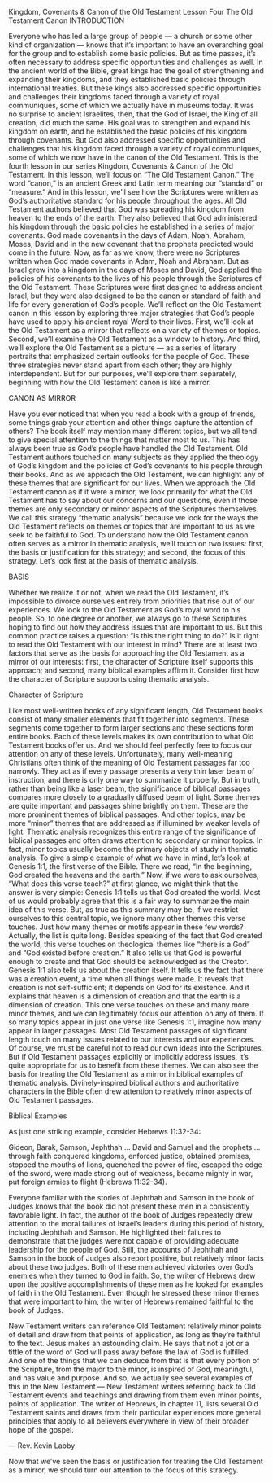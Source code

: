Kingdom, Covenants & Canon of the Old Testament
Lesson Four
The Old Testament Canon
INTRODUCTION

Everyone who has led a large group of people — a church or some other kind of organization — knows that it’s important to have an overarching goal for the group and to establish some basic policies. But as time passes, it’s often necessary to address specific opportunities and challenges as well. 
In the ancient world of the Bible, great kings had the goal of strengthening and expanding their kingdoms, and they established basic policies through international treaties. But these kings also addressed specific opportunities and challenges their kingdoms faced through a variety of royal communiques, some of which we actually have in museums today.
It was no surprise to ancient Israelites, then, that the God of Israel, the King of all creation, did much the same. His goal was to strengthen and expand his kingdom on earth, and he established the basic policies of his kingdom through covenants. But God also addressed specific opportunities and challenges that his kingdom faced through a variety of royal communiques, some of which we now have in the canon of the Old Testament. 
This is the fourth lesson in our series Kingdom, Covenants & Canon of the Old Testament. In this lesson, we’ll focus on “The Old Testament Canon.” The word “canon,” is an ancient Greek and Latin term meaning our “standard” or “measure.” And in this lesson, we’ll see how the Scriptures were written as God’s authoritative standard for his people throughout the ages. 
All Old Testament authors believed that God was spreading his kingdom from heaven to the ends of the earth. They also believed that God administered his kingdom through the basic policies he established in a series of major covenants. God made covenants in the days of Adam, Noah, Abraham, Moses, David and in the new covenant that the prophets predicted would come in the future. Now, as far as we know, there were no Scriptures written when God made covenants in Adam, Noah and Abraham. But as Israel grew into a kingdom in the days of Moses and David, God applied the policies of his covenants to the lives of his people through the Scriptures of the Old Testament. These Scriptures were first designed to address ancient Israel, but they were also designed to be the canon or standard of faith and life for every generation of God’s people.
 We’ll reflect on the Old Testament canon in this lesson by exploring three major strategies that God’s people have used to apply his ancient royal Word to their lives. First, we’ll look at the Old Testament as a mirror that reflects on a variety of themes or topics. Second, we’ll examine the Old Testament as a window to history. And third, we’ll explore the Old Testament as a picture — as a series of literary portraits that emphasized certain outlooks for the people of God. These three strategies never stand apart from each other; they are highly interdependent. But for our purposes, we’ll explore them separately, beginning with how the Old Testament canon is like a mirror.



CANON AS MIRROR

Have you ever noticed that when you read a book with a group of friends, some things grab your attention and other things capture the attention of others? The book itself may mention many different topics, but we all tend to give special attention to the things that matter most to us. This has always been true as God’s people have handled the Old Testament. Old Testament authors touched on many subjects as they applied the theology of God’s kingdom and the policies of God’s covenants to his people through their books. And as we approach the Old Testament, we can highlight any of these themes that are significant for our lives. 
When we approach the Old Testament canon as if it were a mirror, we look primarily for what the Old Testament has to say about our concerns and our questions, even if those themes are only secondary or minor aspects of the Scriptures themselves. We call this strategy “thematic analysis” because we look for the ways the Old Testament reflects on themes or topics that are important to us as we seek to be faithful to God. 
To understand how the Old Testament canon often serves as a mirror in thematic analysis, we’ll touch on two issues: first, the basis or justification for this strategy; and second, the focus of this strategy. Let’s look first at the basis of thematic analysis. 


BASIS

Whether we realize it or not, when we read the Old Testament, it’s impossible to divorce ourselves entirely from priorities that rise out of our experiences. We look to the Old Testament as God’s royal word to his people. So, to one degree or another, we always go to these Scriptures hoping to find out how they address issues that are important to us. But this common practice raises a question: “Is this the right thing to do?” Is it right to read the Old Testament with our interest in mind?
There are at least two factors that serve as the basis for approaching the Old Testament as a mirror of our interests: first, the character of Scripture itself supports this approach; and second, many biblical examples affirm it. Consider first how the character of Scripture supports using thematic analysis. 


Character of Scripture

Like most well-written books of any significant length, Old Testament books consist of many smaller elements that fit together into segments. These segments come together to form larger sections and these sections form entire books. Each of these levels makes its own contribution to what Old Testament books offer us. And we should feel perfectly free to focus our attention on any of these levels. 
Unfortunately, many well-meaning Christians often think of the meaning of Old Testament passages far too narrowly. They act as if every passage presents a very thin laser beam of instruction, and there is only one way to summarize it properly. But in truth, rather than being like a laser beam, the significance of biblical passages compares more closely to a gradually diffused beam of light. Some themes are quite important and passages shine brightly on them. These are the more prominent themes of biblical passages. And other topics, may be more “minor” themes that are addressed as if illumined by weaker levels of light. Thematic analysis recognizes this entire range of the significance of biblical passages and often draws attention to secondary or minor topics. In fact, minor topics usually become the primary objects of study in thematic analysis. 
To give a simple example of what we have in mind, let’s look at Genesis 1:1, the first verse of the Bible. There we read, “In the beginning, God created the heavens and the earth.” Now, if we were to ask ourselves, “What does this verse teach?” at first glance, we might think that the answer is very simple: Genesis 1:1 tells us that God created the world. Most of us would probably agree that this is a fair way to summarize the main idea of this verse. But, as true as this summary may be, if we restrict ourselves to this central topic, we ignore many other themes this verse touches. 
Just how many themes or motifs appear in these few words? Actually, the list is quite long. Besides speaking of the fact that God created the world, this verse touches on theological themes like “there is a God” and “God existed before creation.” It also tells us that God is powerful enough to create and that God should be acknowledged as the Creator. 
Genesis 1:1 also tells us about the creation itself. It tells us the fact that there was a creation event, a time when all things were made. It reveals that creation is not self-sufficient; it depends on God for its existence. And it explains that heaven is a dimension of creation and that the earth is a dimension of creation. This one verse touches on these and many more minor themes, and we can legitimately focus our attention on any of them. 
If so many topics appear in just one verse like Genesis 1:1, imagine how many appear in larger passages. Most Old Testament passages of significant length touch on many issues related to our interests and our experiences. Of course, we must be careful not to read our own ideas into the Scriptures. But if Old Testament passages explicitly or implicitly address issues, it’s quite appropriate for us to benefit from these themes. 
We can also see the basis for treating the Old Testament as a mirror in biblical examples of thematic analysis. Divinely-inspired biblical authors and authoritative characters in the Bible often drew attention to relatively minor aspects of Old Testament passages.


Biblical Examples

As just one striking example, consider Hebrews 11:32-34: 

Gideon, Barak, Samson, Jephthah … David and Samuel and the prophets … through faith conquered kingdoms, enforced justice, obtained promises, stopped the mouths of lions, quenched the power of fire, escaped the edge of the sword, were made strong out of weakness, became mighty in war, put foreign armies to flight (Hebrews 11:32-34).

Everyone familiar with the stories of Jephthah and Samson in the book of Judges knows that the book did not present these men in a consistently favorable light. In fact, the author of the book of Judges repeatedly drew attention to the moral failures of Israel’s leaders during this period of history, including Jephthah and Samson. He highlighted their failures to demonstrate that the judges were not capable of providing adequate leadership for the people of God. 
Still, the accounts of Jephthah and Samson in the book of Judges also report positive, but relatively minor facts about these two judges. Both of these men achieved victories over God’s enemies when they turned to God in faith. So, the writer of Hebrews drew upon the positive accomplishments of these men as he looked for examples of faith in the Old Testament. Even though he stressed these minor themes that were important to him, the writer of Hebrews remained faithful to the book of Judges. 

New Testament writers can reference Old Testament relatively minor points of detail and draw from that points of application, as long as they’re faithful to the text. Jesus makes an astounding claim. He says that not a jot or a tittle of the word of God will pass away before the law of God is fulfilled. And one of the things that we can deduce from that is that every portion of the Scripture, from the major to the minor, is inspired of God, meaningful, and has value and purpose. And so, we actually see several examples of this in the New Testament — New Testament writers referring back to Old Testament events and teachings and drawing from them even minor points, points of application. The writer of Hebrews, in chapter 11, lists several Old Testament saints and draws from their particular experiences more general principles that apply to all believers everywhere in view of their broader hope of the gospel. 

— Rev. Kevin Labby

Now that we’ve seen the basis or justification for treating the Old Testament as a mirror, we should turn our attention to the focus of this strategy. 


